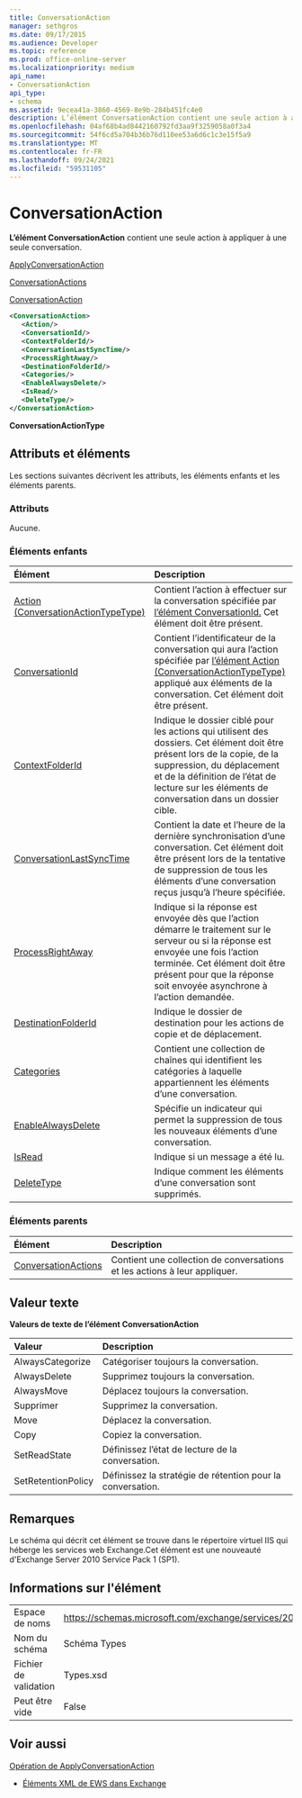 ```yaml
---
title: ConversationAction
manager: sethgros
ms.date: 09/17/2015
ms.audience: Developer
ms.topic: reference
ms.prod: office-online-server
ms.localizationpriority: medium
api_name:
- ConversationAction
api_type:
- schema
ms.assetid: 9ecea41a-3860-4569-8e9b-284b451fc4e0
description: L’élément ConversationAction contient une seule action à appliquer à une seule conversation.
ms.openlocfilehash: 04af68b4ad8442160792fd3aa9f3259058a0f3a4
ms.sourcegitcommit: 54f6cd5a704b36b76d110ee53a6d6c1c3e15f5a9
ms.translationtype: MT
ms.contentlocale: fr-FR
ms.lasthandoff: 09/24/2021
ms.locfileid: "59531105"
---
```

# <a name="conversationaction"></a>ConversationAction

**L’élément ConversationAction** contient une seule action à appliquer à une seule conversation. 
  
[ApplyConversationAction](applyconversationaction.md)
  
[ConversationActions](conversationactions.md)
  
[ConversationAction](conversationaction.md)
  
```XML
<ConversationAction>
   <Action/>
   <ConversationId/>
   <ContextFolderId/>
   <ConversationLastSyncTime/>
   <ProcessRightAway/>
   <DestinationFolderId/>
   <Categories/>
   <EnableAlwaysDelete/>
   <IsRead/>
   <DeleteType/>
</ConversationAction>
```

 **ConversationActionType**
## <a name="attributes-and-elements"></a>Attributs et éléments

Les sections suivantes décrivent les attributs, les éléments enfants et les éléments parents.
  
### <a name="attributes"></a>Attributs

Aucune.
  
### <a name="child-elements"></a>Éléments enfants

|**Élément**|**Description**|
|:-----|:-----|
|[Action (ConversationActionTypeType)](action-conversationactiontypetype.md) <br/> |Contient l’action à effectuer sur la conversation spécifiée par [l’élément ConversationId.](conversationid.md) Cet élément doit être présent.  <br/> |
|[ConversationId](conversationid.md) <br/> |Contient l’identificateur de la conversation qui aura l’action spécifiée par [l’élément Action (ConversationActionTypeType)](action-conversationactiontypetype.md) appliqué aux éléments de la conversation. Cet élément doit être présent.  <br/> |
|[ContextFolderId](contextfolderid.md) <br/> |Indique le dossier ciblé pour les actions qui utilisent des dossiers. Cet élément doit être présent lors de la copie, de la suppression, du déplacement et de la définition de l’état de lecture sur les éléments de conversation dans un dossier cible.  <br/> |
|[ConversationLastSyncTime](conversationlastsynctime.md) <br/> |Contient la date et l’heure de la dernière synchronisation d’une conversation. Cet élément doit être présent lors de la tentative de suppression de tous les éléments d’une conversation reçus jusqu’à l’heure spécifiée.  <br/> |
|[ProcessRightAway](processrightaway.md) <br/> |Indique si la réponse est envoyée dès que l’action démarre le traitement sur le serveur ou si la réponse est envoyée une fois l’action terminée. Cet élément doit être présent pour que la réponse soit envoyée asynchrone à l’action demandée.  <br/> |
|[DestinationFolderId](destinationfolderid.md) <br/> |Indique le dossier de destination pour les actions de copie et de déplacement.  <br/> |
|[Categories](categories-ex15websvcsotherref.md) <br/> |Contient une collection de chaînes qui identifient les catégories à laquelle appartiennent les éléments d’une conversation.  <br/> |
|[EnableAlwaysDelete](enablealwaysdelete.md) <br/> |Spécifie un indicateur qui permet la suppression de tous les nouveaux éléments d’une conversation.  <br/> |
|[IsRead](isread.md) <br/> |Indique si un message a été lu.  <br/> |
|[DeleteType](deletetype.md) <br/> |Indique comment les éléments d’une conversation sont supprimés.  <br/> |
   
### <a name="parent-elements"></a>Éléments parents

|**Élément**|**Description**|
|:-----|:-----|
|[ConversationActions](conversationactions.md) <br/> |Contient une collection de conversations et les actions à leur appliquer.  <br/> |
   
## <a name="text-value"></a>Valeur texte

**Valeurs de texte de l’élément ConversationAction**

|**Valeur**|**Description**|
|:-----|:-----|
|AlwaysCategorize  <br/> |Catégoriser toujours la conversation.  <br/> |
|AlwaysDelete  <br/> |Supprimez toujours la conversation.  <br/> |
|AlwaysMove  <br/> |Déplacez toujours la conversation.  <br/> |
|Supprimer  <br/> |Supprimez la conversation.  <br/> |
|Move  <br/> |Déplacez la conversation.  <br/> |
|Copy  <br/> |Copiez la conversation.  <br/> |
|SetReadState  <br/> |Définissez l’état de lecture de la conversation.  <br/> |
|SetRetentionPolicy  <br/> |Définissez la stratégie de rétention pour la conversation.  <br/> |
   
## <a name="remarks"></a>Remarques

Le schéma qui décrit cet élément se trouve dans le répertoire virtuel IIS qui héberge les services web Exchange.Cet élément est une nouveauté d'Exchange Server 2010 Service Pack 1 (SP1).
  
## <a name="element-information"></a>Informations sur l'élément

|||
|:-----|:-----|
|Espace de noms  <br/> |https://schemas.microsoft.com/exchange/services/2006/types  <br/> |
|Nom du schéma  <br/> |Schéma Types  <br/> |
|Fichier de validation  <br/> |Types.xsd  <br/> |
|Peut être vide  <br/> |False  <br/> |
   
## <a name="see-also"></a>Voir aussi



[Opération de ApplyConversationAction](applyconversationaction-operation.md)


- [Éléments XML de EWS dans Exchange](ews-xml-elements-in-exchange.md)

